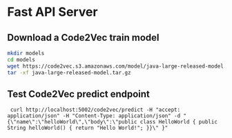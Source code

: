 # Fast API Server

## Download a Code2Vec train model

```sh
mkdir models
cd models
wget https://code2vec.s3.amazonaws.com/model/java-large-released-model.tar.gz
tar -xf java-large-released-model.tar.gz
```

## Test Code2Vec predict endpoint

```
 curl http://localhost:5002/code2vec/predict -H "accept: application/json" -H "Content-Type: application/json" -d "{\"name\":\"helloWorld\",\"body\":\"public class HelloWorld { public String helloWorld() { return "Hello World!"; }}\" }"
```